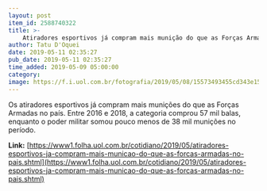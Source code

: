 ```yaml
---
layout: post
item_id: 2588740322
title: >-
    Atiradores esportivos já compram mais munição do que as Forças Armadas no país
author: Tatu D'Oquei
date: 2019-05-11 02:35:27
pub_date: 2019-05-11 02:35:27
time_added: 2019-05-09 05:00:00
category: 
image: https://f.i.uol.com.br/fotografia/2019/05/08/15573493455cd343e15b947_1557349345_3x2_rt.jpg
---
```


Os atiradores esportivos já compram mais munições do que as Forças Armadas no país. Entre 2016 e 2018, a categoria comprou 57 mil balas, enquanto o poder militar somou pouco menos de 38 mil munições no período.

**Link:** [https://www1.folha.uol.com.br/cotidiano/2019/05/atiradores-esportivos-ja-compram-mais-municao-do-que-as-forcas-armadas-no-pais.shtml](https://www1.folha.uol.com.br/cotidiano/2019/05/atiradores-esportivos-ja-compram-mais-municao-do-que-as-forcas-armadas-no-pais.shtml)

